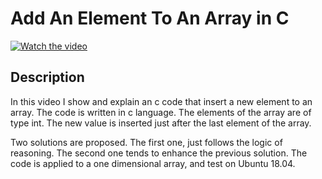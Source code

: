 # Add An Element To An Array in C

[![Watch the video](https://img.youtube.com/vi/Qb6u9FMp6o0/hqdefault.jpg)](https://youtu.be/Qb6u9FMp6o0)

## Description 

In this video I  show and explain an c code that insert a new element to an array. The code is written in c language. The elements of the array are of type int. The new value is inserted just after the last element of the array. 

Two solutions are proposed. The first one, just follows the logic of reasoning. The second one tends to enhance the previous solution.
The code is applied to a one dimensional array, and test on Ubuntu 18.04.


